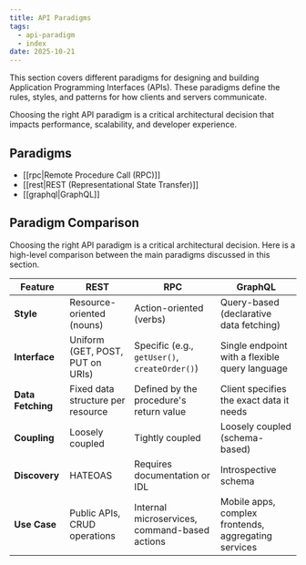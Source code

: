 ```yaml
---
title: API Paradigms
tags:
  - api-paradigm
  - index
date: 2025-10-21
---
```


This section covers different paradigms for designing and building Application Programming Interfaces (APIs). These paradigms define the rules, styles, and patterns for how clients and servers communicate.

Choosing the right API paradigm is a critical architectural decision that impacts performance, scalability, and developer experience.

## Paradigms

- [[rpc|Remote Procedure Call (RPC)]]
- [[rest|REST (Representational State Transfer)]]
- [[graphql|GraphQL]]

## Paradigm Comparison

Choosing the right API paradigm is a critical architectural decision. Here is a high-level comparison between the main paradigms discussed in this section.

| Feature         | REST                                       | RPC                                           | GraphQL                                   |
|-----------------|--------------------------------------------|-----------------------------------------------|-------------------------------------------|
| **Style**       | Resource-oriented (nouns)                  | Action-oriented (verbs)                       | Query-based (declarative data fetching)   |
| **Interface**   | Uniform (GET, POST, PUT on URIs)           | Specific (e.g., `getUser()`, `createOrder()`) | Single endpoint with a flexible query language |
| **Data Fetching**| Fixed data structure per resource         | Defined by the procedure's return value       | Client specifies the exact data it needs  |
| **Coupling**    | Loosely coupled                            | Tightly coupled                               | Loosely coupled (schema-based)            |
| **Discovery**   | HATEOAS                                    | Requires documentation or IDL                 | Introspective schema                      |
| **Use Case**    | Public APIs, CRUD operations               | Internal microservices, command-based actions | Mobile apps, complex frontends, aggregating services |
